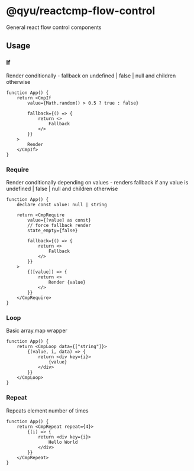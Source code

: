 # @qyu/reactcmp-flow-control

General react flow control components

## Usage

### If

Render conditionally - fallback on undefined | false | null and children otherwise

```typescriptreact
function App() {
    return <CmpIf 
        value={Math.random() > 0.5 ? true : false}
        
        fallback={() => {
            return <>
                Fallback
            </>
        }}
    >
        Render
    </CmpIf>
}
```

### Require

Render conditionally depending on values - renders fallback if any value is undefined | false | null and children otherwise

```typescriptreact
function App() {
    declare const value: null | string

    return <CmpRequire
        value={[value] as const}
        // force fallback render
        state_empty={false}
        
        fallback={() => {
            return <>
                Fallback
            </>
        }}
    >
        {([value]) => {
            return <>
                Render {value}
            </>
        }}
    </CmpRequire>
}
```

### Loop

Basic array.map wrapper

```typescriptreact
function App() {
    return <CmpLoop data={["string"]}>
        {(value, i, data) => {
            return <div key={i}>
                {value}
            </div>
        }}
    </CmpLoop>
}
```

### Repeat

Repeats element number of times

```typescriptreact
function App() {
    return <CmpRepeat repeat={4}>
        {(i) => {
            return <div key={i}>
                Hello World
            </div>
        }}
    </CmpRepeat>
}
```
